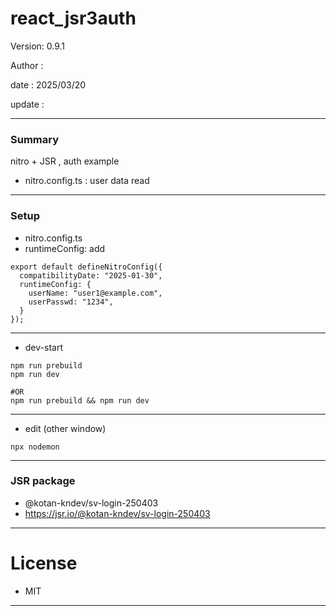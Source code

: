 # react_jsr3auth

 Version: 0.9.1

 Author  : 

 date    : 2025/03/20

 update  :

***
### Summary

nitro + JSR , auth example

* nitro.config.ts : user data read

***
### Setup
* nitro.config.ts
* runtimeConfig: add

```
export default defineNitroConfig({
  compatibilityDate: "2025-01-30",
  runtimeConfig: {
    userName: "user1@example.com",
    userPasswd: "1234",
  }
});
```

***
* dev-start

```
npm run prebuild
npm run dev

#OR
npm run prebuild && npm run dev
```

***
* edit (other window)
```
npx nodemon
```

***
### JSR package

* @kotan-kndev/sv-login-250403
* https://jsr.io/@kotan-kndev/sv-login-250403

***
# License

* MIT

***